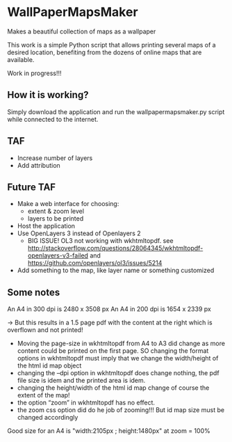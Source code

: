 # WallPaperMapsMaker
Makes a beautiful collection of maps as a wallpaper 

This work is a simple Python script that allows printing several maps of a desired location, benefiting from the dozens of online maps that are available.

Work in progress!!!

## How it is working?

Simply download the application and run the wallpapermapsmaker.py script while connected to the internet. 



## TAF

 * Increase number of layers
 * Add attribution

## Future TAF

 * Make a web interface for choosing:
   * extent & zoom level
   * layers to be printed
 * Host the application
 * Use OpenLayers 3 instead of Openlayers 2
   * BIG ISSUE! OL3 not working with  wkhtmltopdf. see http://stackoverflow.com/questions/28064345/wkhtmltopdf-openlayers-v3-failed and https://github.com/openlayers/ol3/issues/5214
 * Add something to the map, like layer name or something customized
 
## Some notes
 
An A4 in 300 dpi is 2480 x 3508 px
An A4 in 200 dpi is 1654 x 2339 px

→ But this results in a 1.5 page pdf with the content at the right which is overflown and not printed!

* Moving the page-size in wkhtmltopdf from A4 to A3 did change as more content could be printed on the first page. SO changing the format options in wkhtmltopdf must imply that we change the width/height of the html id map object
* changing the –dpi option in wkhtmltopdf does change nothing, the pdf file size is idem and the printed area is idem.
* changing the height/width of the html id map change of course the extent of the map!
* the option “zoom” in wkhtmltopdf has no effect.
* the zoom css option did do he job of zooming!!! But id map size must be changed accordingly 

Good size for an A4 is "width:2105px ; height:1480px" at zoom = 100%
